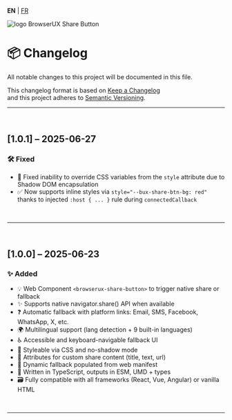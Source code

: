 **EN** | [FR](./fr/CHANGELOG.md)

<div>
  <img src="https://browserux.com/assets/img/logo/logo-browserux-share-button-250.png" alt="logo BrowserUX Share Button"/>
</div>

# 📦 Changelog

All notable changes to this project will be documented in this file.

This changelog format is based on [Keep a Changelog](https://keepachangelog.com/en/1.0.0/)  
and this project adheres to [Semantic Versioning](https://semver.org/).

---

<br>

## [1.0.1] – 2025-06-27

### 🛠 Fixed

- 🐛 Fixed inability to override CSS variables from the `style` attribute due to Shadow DOM encapsulation
- ✅ Now supports inline styles via `style="--bux-share-btn-bg: red"` thanks to injected `:host { ... }` rule during `connectedCallback`

<br>

---

<br>

## [1.0.0] – 2025-06-23

### ✨ Added

- 💡 Web Component `<browserux-share-button>` to trigger native share or fallback
- ✨ Supports native navigator.share() API when available
- ❓ Automatic fallback with platform links: Email, SMS, Facebook, WhatsApp, X, etc.
- 🌍 Multilingual support (lang detection + 9 built-in languages)
- ♿️ Accessible and keyboard-navigable fallback UI
- 🎨 Styleable via CSS and no-shadow mode
- 🔹 Attributes for custom share content (title, text, url)
- 🏑 Dynamic fallback populated from web manifest
- 🔧 Written in TypeScript, outputs in ESM, UMD + types
- 🗃 Fully compatible with all frameworks (React, Vue, Angular) or vanilla HTML

<br>

---